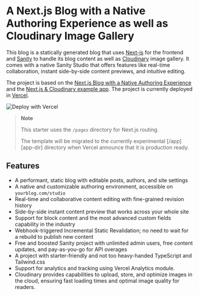 # A Next.js Blog with a Native Authoring Experience as well as Cloudinary Image Gallery<!-- omit in toc -->

This blog is a statically generated blog that uses [Next-js](https://github.com/vercel/next.js) for the frontend and [Sanity](sanity-homepage) to handle its blog content as well as [Cloudinary](cloudinary) image gallery. It comes with a native Sanity Studio that offers features like real-time collaboration, instant side-by-side content previews, and intuitive editing. 

The project is based on the [Next.js Blog with a Native Authoring Experience](https://github.com/sanity-io/nextjs-blog-cms-sanity-v3) and the [Next.js & Cloudinary example app](https://github.com/vercel/next.js/tree/canary/examples/with-cloudinary). The project is currently deployed in [Vercel](vercel).


![Deploy with Vercel](https://vercel.com/button)

> **Note**
>
> This starter uses the `/pages` directory for Next.js routing.
>
> The template will be migrated to the currently experimental [/app][app-dir] directory
> when Vercel announce that it is production ready.

## Features

- A performant, static blog with editable posts, authors, and site settings
- A native and customizable authoring environment, accessible on `yourblog.com/studio`
- Real-time and collaborative content editing with fine-grained revision history
- Side-by-side instant content preview that works across your whole site
- Support for block content and the most advanced custom fields capability in the industry
- Webhook-triggered Incremental Static Revalidation; no need to wait for a rebuild to publish new content
- Free and boosted Sanity project with unlimited admin users, free content updates, and pay-as-you-go for API overages
- A project with starter-friendly and not too heavy-handed TypeScript and Tailwind.css
- Support for analytics and tracking using Vercel Analytics module.
- Cloudinary provides capabilities to upload, store, and optimize images in the cloud, ensuring fast loading times and optimal image quality for readers.

